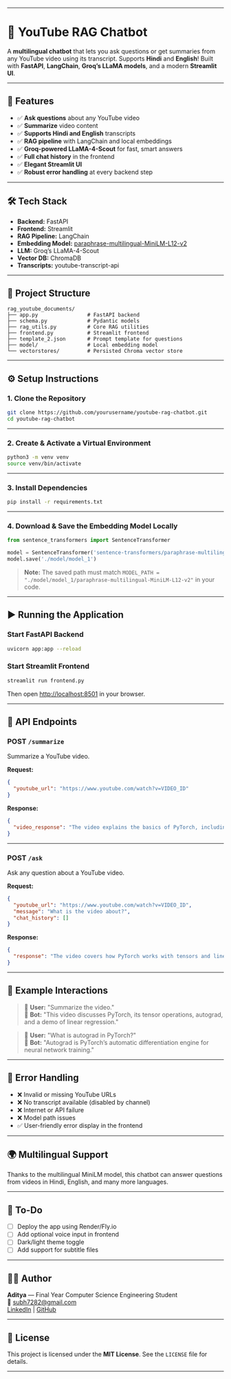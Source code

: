 
---

# 🎥 YouTube RAG Chatbot

A **multilingual chatbot** that lets you ask questions or get summaries from any YouTube video using its transcript. Supports **Hindi** and **English**! Built with **FastAPI**, **LangChain**, **Groq’s LLaMA models**, and a modern **Streamlit UI**.

---

## 🚀 Features

- ✅ **Ask questions** about any YouTube video  
- ✅ **Summarize** video content  
- ✅ **Supports Hindi and English** transcripts  
- ✅ **RAG pipeline** with LangChain and local embeddings  
- ✅ **Groq-powered LLaMA-4-Scout** for fast, smart answers  
- ✅ **Full chat history** in the frontend  
- ✅ **Elegant Streamlit UI**  
- ✅ **Robust error handling** at every backend step  

---

## 🛠️ Tech Stack

- **Backend:** FastAPI  
- **Frontend:** Streamlit  
- **RAG Pipeline:** LangChain  
- **Embedding Model:** [paraphrase-multilingual-MiniLM-L12-v2](https://huggingface.co/sentence-transformers/paraphrase-multilingual-MiniLM-L12-v2)  
- **LLM:** Groq’s LLaMA-4-Scout  
- **Vector DB:** ChromaDB  
- **Transcripts:** youtube-transcript-api  

---

## 📁 Project Structure

```text
rag_youtube_documents/
├── app.py                # FastAPI backend
├── schema.py             # Pydantic models
├── rag_utils.py          # Core RAG utilities
├── frontend.py           # Streamlit frontend
├── template_2.json       # Prompt template for questions
├── model/                # Local embedding model
└── vectorstores/         # Persisted Chroma vector store
```

---

## ⚙️ Setup Instructions

### 1. **Clone the Repository**

```bash
git clone https://github.com/yourusername/youtube-rag-chatbot.git
cd youtube-rag-chatbot
```

---

### 2. **Create & Activate a Virtual Environment**

```bash
python3 -m venv venv
source venv/bin/activate
```

---

### 3. **Install Dependencies**

```bash
pip install -r requirements.txt
```

---

### 4. **Download & Save the Embedding Model Locally**

```python
from sentence_transformers import SentenceTransformer

model = SentenceTransformer('sentence-transformers/paraphrase-multilingual-MiniLM-L12-v2')
model.save('./model/model_1')
```
> **Note:** The saved path must match `MODEL_PATH = "./model/model_1/paraphrase-multilingual-MiniLM-L12-v2"` in your code.

---

## ▶️ Running the Application

### **Start FastAPI Backend**

```bash
uvicorn app:app --reload
```

### **Start Streamlit Frontend**

```bash
streamlit run frontend.py
```

Then open [http://localhost:8501](http://localhost:8501) in your browser.

---

## 🔌 API Endpoints

### **POST `/summarize`**

Summarize a YouTube video.

**Request:**
```json
{
  "youtube_url": "https://www.youtube.com/watch?v=VIDEO_ID"
}
```

**Response:**
```json
{
  "video_response": "The video explains the basics of PyTorch, including tensors and autograd."
}
```

---

### **POST `/ask`**

Ask any question about a YouTube video.

**Request:**
```json
{
  "youtube_url": "https://www.youtube.com/watch?v=VIDEO_ID",
  "message": "What is the video about?",
  "chat_history": []
}
```

**Response:**
```json
{
  "response": "The video covers how PyTorch works with tensors and linear regression."
}
```

---

## 💬 Example Interactions

> 👤 **User:** "Summarize the video."  
> 🤖 **Bot:** "This video discusses PyTorch, its tensor operations, autograd, and a demo of linear regression."

> 👤 **User:** "What is autograd in PyTorch?"  
> 🤖 **Bot:** "Autograd is PyTorch’s automatic differentiation engine for neural network training."

---

## 🧯 Error Handling

- ❌ Invalid or missing YouTube URLs
- ❌ No transcript available (disabled by channel)
- ❌ Internet or API failure
- ❌ Model path issues
- ✅ User-friendly error display in the frontend

---

## 🌍 Multilingual Support

Thanks to the multilingual MiniLM model, this chatbot can answer questions from videos in Hindi, English, and many more languages.

---

## 📌 To-Do

- [ ] Deploy the app using Render/Fly.io  
- [ ] Add optional voice input in frontend  
- [ ] Dark/light theme toggle  
- [ ] Add support for subtitle files  

---

## 👨‍💻 Author

**Aditya** — Final Year Computer Science Engineering Student  
📧 subh7282@gmail.com  
[LinkedIn](#) | [GitHub](#)

---

## 📄 License

This project is licensed under the **MIT License**. See the `LICENSE` file for details.

---

